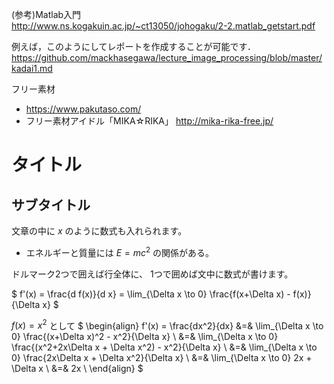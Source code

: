 (参考)Matlab入門  
http://www.ns.kogakuin.ac.jp/~ct13050/johogaku/2-2.matlab_getstart.pdf

例えば，このようにしてレポートを作成することが可能です．  
https://github.com/mackhasegawa/lecture_image_processing/blob/master/kadai1.md


フリー素材
- https://www.pakutaso.com/ 
- フリー素材アイドル「MIKA☆RIKA」 http://mika-rika-free.jp/









# タイトル
## サブタイトル

文章の中に $x$ のように数式も入れられます。

- エネルギーと質量には $E = mc^2$ の関係がある。

ドルマーク2つで囲えば行全体に、
1つで囲めば文中に数式が書けます。

$
f'(x) = \frac{d f(x)}{d x} = \lim_{\Delta x \to 0} \frac{f(x+\Delta x) - f(x)}{\Delta x}
$

$f(x) = x^2$ として
$
\begin{align}
f'(x) = \frac{dx^2}{dx} &=& \lim_{\Delta x \to 0} \frac{(x+\Delta x)^2 - x^2}{\Delta x} \\
&=&  \lim_{\Delta x \to 0} \frac{(x^2+2x\Delta x + \Delta x^2) - x^2}{\Delta x} \\
&=&  \lim_{\Delta x \to 0} \frac{2x\Delta x + \Delta x^2}{\Delta x} \\
&=&  \lim_{\Delta x \to 0} 2x + \Delta x \\
&=&  2x \\
\end{align}
$
